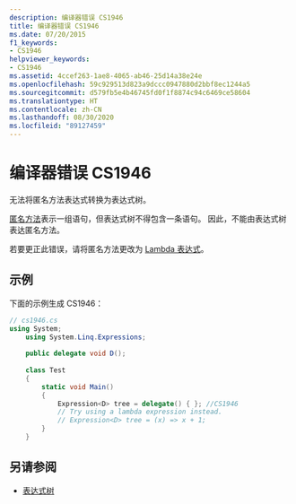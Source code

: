 ```yaml
---
description: 编译器错误 CS1946
title: 编译器错误 CS1946
ms.date: 07/20/2015
f1_keywords:
- CS1946
helpviewer_keywords:
- CS1946
ms.assetid: 4ccef263-1ae8-4065-ab46-25d14a38e24e
ms.openlocfilehash: 59c929513d823a9dccc0947880d2bbf8ec1244a5
ms.sourcegitcommit: d579fb5e4b46745fd0f1f8874c94c6469ce58604
ms.translationtype: HT
ms.contentlocale: zh-CN
ms.lasthandoff: 08/30/2020
ms.locfileid: "89127459"
---
```

# <a name="compiler-error-cs1946"></a>编译器错误 CS1946

无法将匿名方法表达式转换为表达式树。

[匿名方法](../operators/delegate-operator.md)表示一组语句，但表达式树不得包含一条语句。 因此，不能由表达式树表达匿名方法。

若要更正此错误，请将匿名方法更改为 [Lambda 表达式](../operators/lambda-expressions.md)。
  
## <a name="example"></a>示例

下面的示例生成 CS1946：  

```csharp
// cs1946.cs  
using System;  
    using System.Linq.Expressions;  
  
    public delegate void D();  
  
    class Test  
    {  
        static void Main()  
        {  
            Expression<D> tree = delegate() { }; //CS1946  
            // Try using a lambda expression instead.  
            // Expression<D> tree = (x) => x + 1;  
        }  
    }  
```

## <a name="see-also"></a>另请参阅

- [表达式树](../../programming-guide/concepts/expression-trees/index.md)
